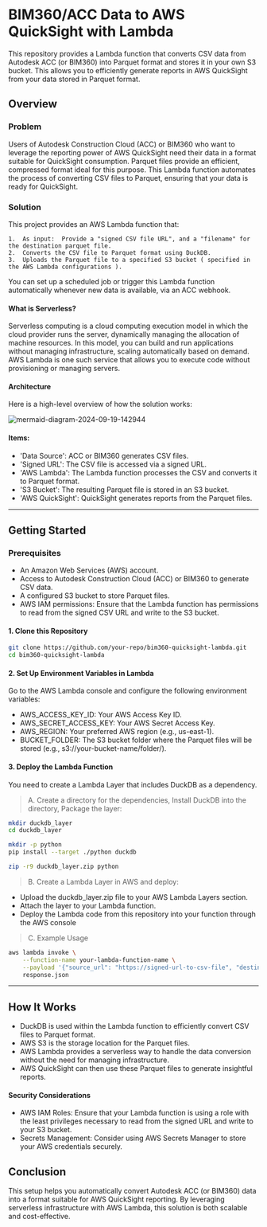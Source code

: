 # BIM360/ACC Data to AWS QuickSight with Lambda

This repository provides a Lambda function that converts CSV data from Autodesk ACC (or BIM360) into Parquet format and stores it in your own S3 bucket. This allows you to efficiently generate reports in AWS QuickSight from your data stored in Parquet format.

## Overview

### Problem

Users of Autodesk Construction Cloud (ACC) or BIM360 who want to leverage the reporting power of AWS QuickSight need their data in a format suitable for QuickSight consumption. Parquet files provide an efficient, compressed format ideal for this purpose. This Lambda function automates the process of converting CSV files to Parquet, ensuring that your data is ready for QuickSight.

### Solution

This project provides an AWS Lambda function that:

	1.	As input:  Provide a "signed CSV file URL", and a "filename" for the destination parquet file.
	2.	Converts the CSV file to Parquet format using DuckDB.
	3.	Uploads the Parquet file to a specified S3 bucket ( specified in the AWS Lambda configurations ).

You can set up a scheduled job or trigger this Lambda function automatically whenever new data is available, via an ACC webhook.

#### What is Serverless?

Serverless computing is a cloud computing execution model in which the cloud provider runs the server, dynamically managing the allocation of machine resources. In this model, you can build and run applications without managing infrastructure, scaling automatically based on demand. AWS Lambda is one such service that allows you to execute code without provisioning or managing servers.

#### Architecture

Here is a high-level overview of how the solution works:

![mermaid-diagram-2024-09-19-142944](https://github.com/user-attachments/assets/b5ba09dc-2d70-4c3d-bed9-91f10dff7459)



#### Items:
- 'Data Source': ACC or BIM360 generates CSV files.
- 'Signed URL': The CSV file is accessed via a signed URL.
- 'AWS Lambda': The Lambda function processes the CSV and converts it to Parquet format.
- 'S3 Bucket': The resulting Parquet file is stored in an S3 bucket.
- 'AWS QuickSight': QuickSight generates reports from the Parquet files.

<hr>

## Getting Started

### Prerequisites

-	An Amazon Web Services (AWS) account.
-	Access to Autodesk Construction Cloud (ACC) or BIM360 to generate CSV data.
-	A configured S3 bucket to store Parquet files.
-	AWS IAM permissions: Ensure that the Lambda function has permissions to read from the signed CSV URL and write to the S3 bucket.


#### 1. Clone this Repository

```bash
git clone https://github.com/your-repo/bim360-quicksight-lambda.git
cd bim360-quicksight-lambda
```

#### 2. Set Up Environment Variables in Lambda

Go to the AWS Lambda console and configure the following environment variables:

-	AWS_ACCESS_KEY_ID: Your AWS Access Key ID.
-	AWS_SECRET_ACCESS_KEY: Your AWS Secret Access Key.
-	AWS_REGION: Your preferred AWS region (e.g., us-east-1).
-	BUCKET_FOLDER: The S3 bucket folder where the Parquet files will be stored (e.g., s3://your-bucket-name/folder/).

#### 3. Deploy the Lambda Function

You need to create a Lambda Layer that includes DuckDB as a dependency.

> A. Create a directory for the dependencies, Install DuckDB into the directory, Package the layer:

```bash
mkdir duckdb_layer
cd duckdb_layer

mkdir -p python
pip install --target ./python duckdb

zip -r9 duckdb_layer.zip python
```

> B. Create a Lambda Layer in AWS and deploy:

-	Upload the duckdb_layer.zip file to your AWS Lambda Layers section.
-	Attach the layer to your Lambda function.
- Deploy the Lambda code from this repository into your function through the AWS console

> C. Example Usage

```bash
aws lambda invoke \
    --function-name your-lambda-function-name \
    --payload '{"source_url": "https://signed-url-to-csv-file", "destination_filename": "output.parquet"}' \
    response.json
```

<hr>

## How It Works

-	DuckDB is used within the Lambda function to efficiently convert CSV files to Parquet format.
-	AWS S3 is the storage location for the Parquet files.
-	AWS Lambda provides a serverless way to handle the data conversion without the need for managing infrastructure.
-	AWS QuickSight can then use these Parquet files to generate insightful reports.

#### Security Considerations

-	AWS IAM Roles: Ensure that your Lambda function is using a role with the least privileges necessary to read from the signed URL and write to your S3 bucket.
-	Secrets Management: Consider using AWS Secrets Manager to store your AWS credentials securely.

## Conclusion

This setup helps you automatically convert Autodesk ACC (or BIM360) data into a format suitable for AWS QuickSight reporting. By leveraging serverless infrastructure with AWS Lambda, this solution is both scalable and cost-effective.
